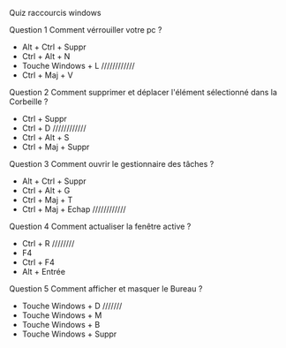 Quiz raccourcis windows

Question 1
Comment vérrouiller votre pc ?
- Alt + Ctrl + Suppr
- Ctrl + Alt + N 
- Touche Windows + L ////////////
- Ctrl + Maj + V

Question 2
Comment supprimer et déplacer l'élément sélectionné dans la Corbeille ?
- Ctrl + Suppr
- Ctrl + D ////////////
- Ctrl + Alt + S
- Ctrl + Maj + Suppr

Question 3
Comment ouvrir le gestionnaire des tâches ?
- Alt + Ctrl + Suppr
- Ctrl + Alt + G
- Ctrl + Maj + T
- Ctrl + Maj + Echap ////////////

Question 4
Comment actualiser la fenêtre active ?
- Ctrl + R ////////
- F4
- Ctrl + F4
- Alt + Entrée

Question 5
Comment afficher et masquer le Bureau ?
- Touche Windows + D ///////
- Touche Windows + M
- Touche Windows + B
- Touche Windows + Suppr


